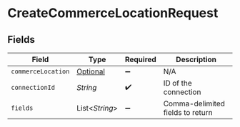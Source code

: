# CreateCommerceLocationRequest


## Fields

| Field                                                                 | Type                                                                  | Required                                                              | Description                                                           |
| --------------------------------------------------------------------- | --------------------------------------------------------------------- | --------------------------------------------------------------------- | --------------------------------------------------------------------- |
| `commerceLocation`                                                    | [Optional<CommerceLocation>](../../models/shared/CommerceLocation.md) | :heavy_minus_sign:                                                    | N/A                                                                   |
| `connectionId`                                                        | *String*                                                              | :heavy_check_mark:                                                    | ID of the connection                                                  |
| `fields`                                                              | List<*String*>                                                        | :heavy_minus_sign:                                                    | Comma-delimited fields to return                                      |